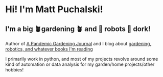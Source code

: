 # Hi! I'm Matt Puchalski!

## I'm a big 🪴gardening 🪴 and 🤖 robots 🤖 dork!

Author of [A Pandemic Gardening Journal](https://bookshop.org/p/books/a-pandemic-gardening-journal-matt-puchalski/19997149?ean=9798987899403) and I blog about [gardening, robotics, and whatever books I'm reading](https://www.mattp.tech/the-pittsburgh-roboticist-blog)

I primarily work in python, and most of my projects revolve around some kind of automation or data analysis for my garden/home projects/other hobbies!

<!---
mattpuchalski/mattpuchalski is a ✨ special ✨ repository because its `README.md` (this file) appears on your GitHub profile.
You can click the Preview link to take a look at your changes.
--->
